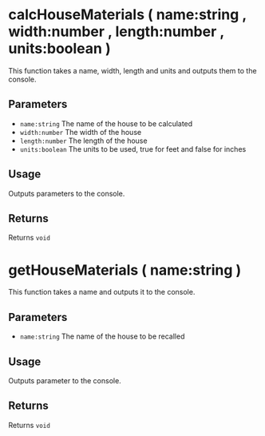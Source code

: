 # calcHouseMaterials ( name:string , width:number , length:number , units:boolean )

This function takes a name, width, length and units and outputs them to the console.

## Parameters

  - `name:string` The name of the house to be calculated
  - `width:number` The width of the house
  - `length:number` The length of the house
  - `units:boolean` The units to be used, true for feet and false for inches

## Usage

Outputs parameters to the console.

## Returns

Returns `void`

# getHouseMaterials ( name:string )

This function takes a name and outputs it to the console.

## Parameters

  - `name:string` The name of the house to be recalled

## Usage

Outputs parameter to the console.

## Returns

Returns `void`